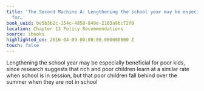 ```yaml
---
title: 'The Second Machine A: Lengthening the school year may be especially beneficial
  for…'
book_uuid: be5b3b2c-154c-4858-849e-2163a9bc72f0
location: Chapter 13 Policy Recommendations
source: ibooks
highlighted_on: 2016-04-09 00:00:00.000000000 Z
touch: false
---
```


Lengthening the school year may be especially beneficial for poor kids, since research suggests that rich and poor children learn at a similar rate when school is in session, but that poor children fall behind over the summer when they are not in school